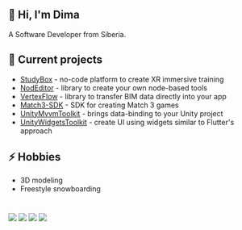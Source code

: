 ## 👋 Hi, I'm Dima

A Software Developer from Siberia.

## 🔭 Current projects

- [StudyBox](https://github.com/ChebanovDD/StudyBox-Info) - no-code platform to create XR immersive training
- [NodEditor](https://github.com/ChebanovDD/NodEditor) - library to create your own node-based tools
- [VertexFlow](https://github.com/ChebanovDD/VertexFlow) - library to transfer BIM data directly into your app
- [Match3-SDK](https://github.com/ChebanovDD/Match3-SDK) - SDK for creating Match 3 games
- [UnityMvvmToolkit](https://github.com/ChebanovDD/UnityMvvmToolkit) - brings data-binding to your Unity project
- [UnityWidgetsToolkit](https://github.com/ChebanovDD/UnityWidgetsToolkit) - create UI using widgets similar to Flutter's approach

## ⚡ Hobbies

- 3D modeling
- Freestyle snowboarding

#

<p align="left">
<a href="https://www.linkedin.com/in/dima-chebanov/">
        <img src="https://img.shields.io/badge/linkedin-%230077B5.svg?style=for-the-badge&logo=linkedin&logoColor=white" /></a>
<a href="mailto:chebanovdd@gmail.com">
        <img src="https://img.shields.io/badge/Gmail-D14836?style=for-the-badge&logo=gmail&logoColor=white" /></a>
<a href="https://t.me/DmitrySx">
        <img src="https://img.shields.io/badge/Telegram-2CA5E0?style=for-the-badge&logo=telegram&logoColor=white" /></a>
<a href="https://dima-chebanov.hashnode.dev/">
        <img src="https://img.shields.io/badge/Hashnode-2962FF?style=for-the-badge&logo=hashnode&logoColor=white" /></a>
</p>

<!--
**ChebanovDD/ChebanovDD** is a ✨ _special_ ✨ repository because its `README.md` (this file) appears on your GitHub profile.

Here are some ideas to get you started:

- 🔭 I’m currently working on ...
- 🌱 I’m currently learning ...
- 👯 I’m looking to collaborate on ...
- 🤔 I’m looking for help with ...
- 💬 Ask me about ...
- 📫 How to reach me: ...
- 😄 Pronouns: ...
- ⚡ Fun fact: ...
-->

